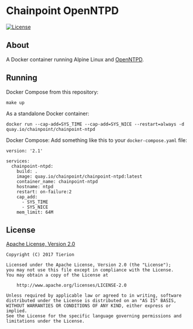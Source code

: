 # Chainpoint OpenNTPD

[![License](https://img.shields.io/badge/License-Apache%202.0-blue.svg)](https://opensource.org/licenses/Apache-2.0)

## About

A Docker container running Alpine Linux and [OpenNTPD](http://www.openntpd.org/index.html).

## Running

Docker Compose from this repository:

```
make up
```

As a standalone Docker container:

```
docker run --cap-add=SYS_TIME --cap-add=SYS_NICE --restart=always -d quay.io/chainpoint/chainpoint-ntpd
```

Docker Compose: Add something like this to your `docker-compose.yaml` file:

```
version: '2.1'

services:
  chainpoint-ntpd:
    build: .
    image: quay.io/chainpoint/chainpoint-ntpd:latest
    container_name: chainpoint-ntpd
    hostname: ntpd
    restart: on-failure:2
    cap_add:
      - SYS_TIME
      - SYS_NICE
    mem_limit: 64M

```

## License

[Apache License, Version 2.0](https://opensource.org/licenses/Apache-2.0)

```
Copyright (C) 2017 Tierion

Licensed under the Apache License, Version 2.0 (the "License");
you may not use this file except in compliance with the License.
You may obtain a copy of the License at

    http://www.apache.org/licenses/LICENSE-2.0

Unless required by applicable law or agreed to in writing, software
distributed under the License is distributed on an "AS IS" BASIS,
WITHOUT WARRANTIES OR CONDITIONS OF ANY KIND, either express or implied.
See the License for the specific language governing permissions and
limitations under the License.
```
